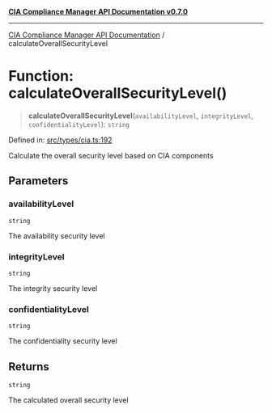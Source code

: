 [**CIA Compliance Manager API Documentation v0.7.0**](../README.md)

***

[CIA Compliance Manager API Documentation](../globals.md) / calculateOverallSecurityLevel

# Function: calculateOverallSecurityLevel()

> **calculateOverallSecurityLevel**(`availabilityLevel`, `integrityLevel`, `confidentialityLevel`): `string`

Defined in: [src/types/cia.ts:192](https://github.com/Hack23/cia-compliance-manager/blob/main/src/types/cia.ts#L192)

Calculate the overall security level based on CIA components

## Parameters

### availabilityLevel

`string`

The availability security level

### integrityLevel

`string`

The integrity security level

### confidentialityLevel

`string`

The confidentiality security level

## Returns

`string`

The calculated overall security level
